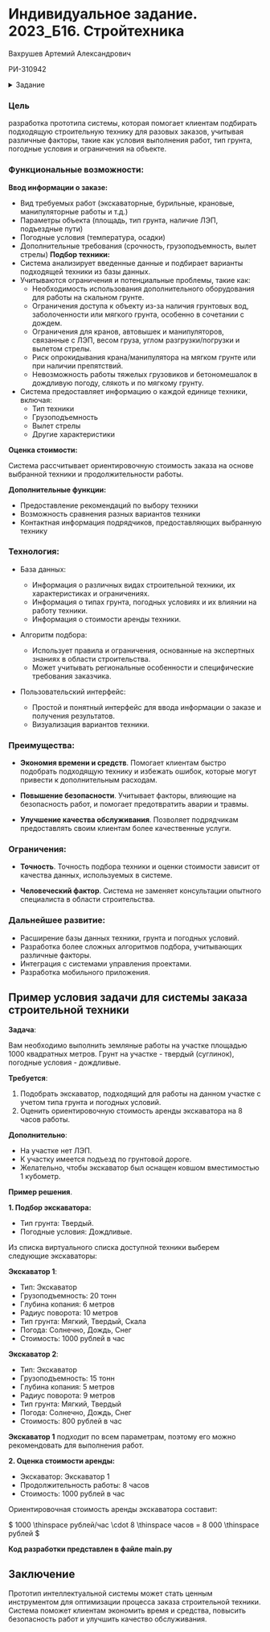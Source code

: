 # Индивидуальное задание. 2023_Б16. Стройтехника

Вахрушев Артемий Александрович

РИ-310942

<details>
<summary>Задание</summary>
Разработать прототип интеллектуальной системы для информационной поддержки процесса заказ строительной техники. Зачастую при разовом заказе строительной техники происходят ошибки в части определения условий выполнения работ:

- для экскаваторных и бурильных работ в части твердого грунта (скала) - требуется использовать доп.оборудование;
- наличие грунтовых вод или заболоть (болото) или мягкого грунта в совокупности с погодными условиями (например, дождь) - ограничивает доступ к объекту выполнения работ техники;
- для кранов, автовышек и манипуляторов могут накладывать ограничения: близость ЛЭП, вес груза в совокупности с грузоподъемностью, углом разгрузки/погрузки, вылетом стрелы;
- мягкий грунт и наличие объектов, препятствующих разгрузке/погрузке также может привести к опрокидыванию крана/манипулятора;
- в дождливую погоду, слякоть и по мягкому грунту не работают тяжелые грузовики и бетономешалки;
Основная сценарий - в зависимости от параметров заказа (требуемых работ), условий на объекте и погодных условий подобрать варианты техники и оценить стоимость заказа
</details>

### Цель

разработка прототипа системы, которая помогает клиентам подбирать подходящую строительную технику для разовых заказов, учитывая различные факторы, такие как условия выполнения работ, тип грунта, погодные условия и ограничения на объекте.

### Функциональные возможности:

**Ввод информации о заказе:**
* Вид требуемых работ (экскаваторные, бурильные, крановые, манипуляторные работы и т.д.)
* Параметры объекта (площадь, тип грунта, наличие ЛЭП, подъездные пути)
* Погодные условия (температура, осадки)
* Дополнительные требования (срочность, грузоподъемность, вылет стрелы)
**Подбор техники:**
* Система анализирует введенные данные и подбирает варианты подходящей техники из базы данных.
* Учитываются ограничения и потенциальные проблемы, такие как:
	* Необходимость использования дополнительного оборудования для работы на скальном грунте.
	* Ограничения доступа к объекту из-за наличия грунтовых вод, заболоченности или мягкого грунта, особенно в сочетании с дождем.
	* Ограничения для кранов, автовышек и манипуляторов, связанные с ЛЭП, весом груза, углом разгрузки/погрузки и вылетом стрелы.
	* Риск опрокидывания крана/манипулятора на мягком грунте или при наличии препятствий.
	* Невозможность работы тяжелых грузовиков и бетономешалок в дождливую погоду, слякоть и по мягкому грунту.
* Система предоставляет информацию о каждой единице техники, включая:
	* Тип техники
	* Грузоподъемность
	* Вылет стрелы
	* Другие характеристики


**Оценка стоимости:**

Система рассчитывает ориентировочную стоимость заказа на основе выбранной техники и продолжительности работы.

**Дополнительные функции:**

* Предоставление рекомендаций по выбору техники
* Возможность сравнения разных вариантов техники
* Контактная информация подрядчиков, предоставляющих выбранную технику

### Технология:

* База данных:
	* Информация о различных видах строительной техники, их характеристиках и ограничениях.
	* Информация о типах грунта, погодных условиях и их влиянии на работу техники.
	* Информация о стоимости аренды техники.

* Алгоритм подбора:
	* Использует правила и ограничения, основанные на экспертных знаниях в области строительства.
	* Может учитывать региональные особенности и специфические требования заказчика.

* Пользовательский интерфейс:
	* Простой и понятный интерфейс для ввода информации о заказе и получения результатов.
	* Визуализация вариантов техники.

### Преимущества:

* **Экономия времени и средств**. Помогает клиентам быстро подобрать подходящую технику и избежать ошибок, которые могут привести к дополнительным расходам.

* **Повышение безопасности**. Учитывает факторы, влияющие на безопасность работ, и помогает предотвратить аварии и травмы.

* **Улучшение качества обслуживания**. Позволяет подрядчикам предоставлять своим клиентам более качественные услуги.

### Ограничения:

* **Точность**. Точность подбора техники и оценки стоимости зависит от качества данных, используемых в системе.

* **Человеческий фактор**. Система не заменяет консультации опытного специалиста в области строительства.

### Дальнейшее развитие:

* Расширение базы данных техники, грунта и погодных условий.
* Разработка более сложных алгоритмов подбора, учитывающих различные факторы.
* Интеграция с системами управления проектами.
* Разработка мобильного приложения.

## Пример условия задачи для системы заказа строительной техники

**Задача**:

Вам необходимо выполнить земляные работы на участке площадью 1000 квадратных метров. Грунт на участке - твердый (суглинок), погодные условия - дождливые.

**Требуется**:

1.	Подобрать экскаватор, подходящий для работы на данном участке с учетом типа грунта и погодных условий.
2.	Оценить ориентировочную стоимость аренды экскаватора на 8 часов работы.

**Дополнительно**:

* На участке нет ЛЭП.
* К участку имеется подъезд по грунтовой дороге.
* Желательно, чтобы экскаватор был оснащен ковшом вместимостью 1 кубометр.

**Пример решения**.

**1\. Подбор экскаватора:**

* Тип грунта: Твердый.
* Погодные условия: Дождливые.

Из списка виртуального списка доступной техники выберем следующие экскаваторы:

**Экскаватор 1**:

* Тип: Экскаватор
* Грузоподъемность: 20 тонн
* Глубина копания: 6 метров
* Радиус поворота: 10 метров
* Тип грунта: Мягкий, Твердый, Скала
* Погода: Солнечно, Дождь, Снег
* Стоимость: 1000 рублей в час

**Экскаватор 2**:

* Тип: Экскаватор
* Грузоподъемность: 15 тонн
* Глубина копания: 5 метров
* Радиус поворота: 9 метров
* Тип грунта: Мягкий, Твердый
* Погода: Солнечно, Дождь, Снег
* Стоимость: 800 рублей в час

**Экскаватор 1** подходит по всем параметрам, поэтому его можно рекомендовать для выполнения работ.

**2\. Оценка стоимости аренды:**

* Экскаватор: Экскаватор 1
* Продолжительность работы: 8 часов
* Стоимость: 1000 рублей в час

Ориентировочная стоимость аренды экскаватора составит:

$ 1000 \thinspace рублей/час \cdot 8 \thinspace часов = 8 000 \thinspace рублей $

**Код разработки представлен в файле main.py**

## Заключение

Прототип интеллектуальной системы может стать ценным инструментом для оптимизации процесса заказа строительной техники. Система поможет клиентам экономить время и средства, повысить безопасность работ и улучшить качество обслуживания.

